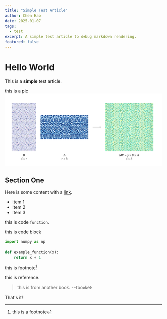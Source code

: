```yaml
---
title: "Simple Test Article"
author: Chen Hao
date: 2025-01-07
tags:
  - test
excerpt: A simple test article to debug markdown rendering.
featured: false
---
```


# Hello World

This is a **simple** test article.

this is a pic ![](/blog/img/lora.png)

## Section One

Here is some content with a [link](https://example.com).

- Item 1
- Item 2
- Item 3

this is code `function`.

this is code block
```python
import numpy as np

def example_function(x):
    return x + 1
```
this is footnote[^1]

this is reference.
> this is from another book.
>                      --《booke》

That's it!

[^1]: this is a footnote